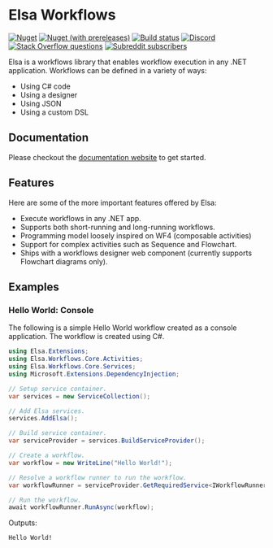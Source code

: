 # Elsa Workflows

[![Nuget](https://img.shields.io/nuget/Elsa)](https://www.nuget.org/packages/Elsa/)
[![Nuget (with prereleases)](https://img.shields.io/nuget/vpre/Elsa)](https://www.nuget.org/packages/Elsa/)
[![Build status](https://github.com/elsa-workflows/elsa-core/actions/workflows/ci.yml/badge.svg?branch=v3)](https://github.com/elsa-workflows/elsa-core/actions/workflows/ci.yml)
[![Discord](https://img.shields.io/discord/814605913783795763?label=chat&logo=discord)](https://discord.gg/hhChk5H472)
[![Stack Overflow questions](https://img.shields.io/badge/stackoverflow-elsa_workflows-orange.svg)]( http://stackoverflow.com/questions/tagged/elsa-workflows )
[![Subreddit subscribers](https://img.shields.io/reddit/subreddit-subscribers/elsaworkflows?style=social)](https://www.reddit.com/r/elsaworkflows/)

Elsa is a workflows library that enables workflow execution in any .NET application. Workflows can be defined in a variety of ways:

- Using C# code
- Using a designer
- Using JSON
- Using a custom DSL

## Documentation
Please checkout the [documentation website](https://v3.elsaworkflows.io/) to get started.

## Features

Here are some of the more important features offered by Elsa:

- Execute workflows in any .NET app.
- Supports both short-running and long-running workflows.
- Programming model loosely inspired on WF4 (composable activities)
- Support for complex activities such as Sequence and Flowchart.
- Ships with a workflows designer web component (currently supports Flowchart diagrams only).

## Examples

### Hello World: Console
The following is a simple Hello World workflow created as a console application. The workflow is created using C#.

```csharp
using Elsa.Extensions;
using Elsa.Workflows.Core.Activities;
using Elsa.Workflows.Core.Services;
using Microsoft.Extensions.DependencyInjection;

// Setup service container.
var services = new ServiceCollection();

// Add Elsa services.
services.AddElsa();

// Build service container.
var serviceProvider = services.BuildServiceProvider();

// Create a workflow.
var workflow = new WriteLine("Hello World!");

// Resolve a workflow runner to run the workflow.
var workflowRunner = serviceProvider.GetRequiredService<IWorkflowRunner>();

// Run the workflow.
await workflowRunner.RunAsync(workflow);
```

Outputs:

```shell
Hello World!
```